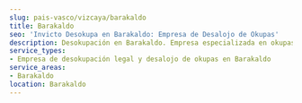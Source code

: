 ```yaml
---
slug: pais-vasco/vizcaya/barakaldo
title: Barakaldo
seo: 'Invicto Desokupa en Barakaldo: Empresa de Desalojo de Okupas'
description: Desokupación en Barakaldo. Empresa especializada en okupas. Mediación legal y desalojo express. Presupuesto gratuito.
service_types:
- Empresa de desokupación legal y desalojo de okupas en Barakaldo
service_areas:
- Barakaldo
location: Barakaldo
---
```

